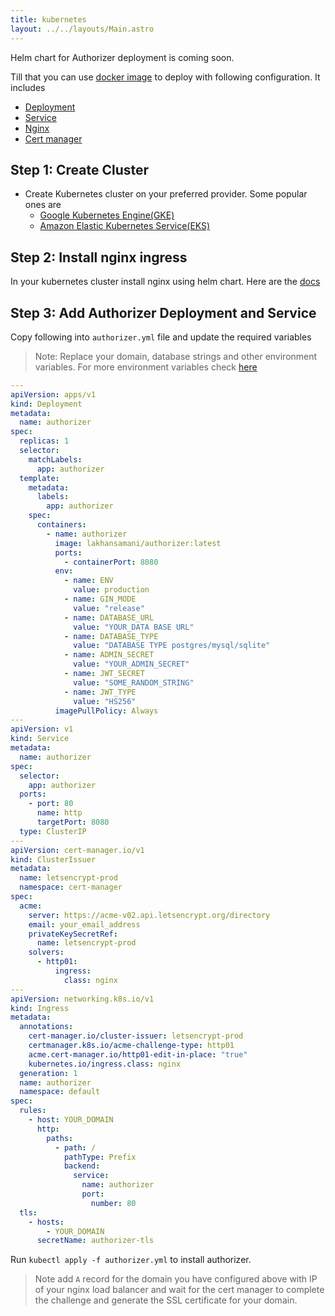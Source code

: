 ```yaml
---
title: kubernetes
layout: ../../layouts/Main.astro
---
```


Helm chart for Authorizer deployment is coming soon.

Till that you can use [docker image](https://hub.docker.com/repository/docker/lakhansamani/authorizer) to deploy with following configuration. It includes

- [Deployment](https://kubernetes.io/docs/concepts/workloads/)
- [Service](https://kubernetes.io/docs/concepts/services-networking/)
- [Nginx](https://docs.nginx.com/nginx-ingress-controller/installation/installation-with-helm/)
- [Cert manager](https://github.com/jetstack/cert-manager)

## Step 1: Create Cluster

- Create Kubernetes cluster on your preferred provider. Some popular ones are
  - [Google Kubernetes Engine(GKE)](https://www.google.com/search?q=GKe&oq=GKe&aqs=chrome..69i57j0i67l4j69i60l3.1133j0j7&sourceid=chrome&ie=UTF-8)
  - [Amazon Elastic Kubernetes Service(EKS)](https://docs.aws.amazon.com/eks/index.html)

## Step 2: Install nginx ingress

In your kubernetes cluster install nginx using helm chart. Here are the [docs](https://docs.nginx.com/nginx-ingress-controller/installation/installation-with-helm/)

## Step 3: Add Authorizer Deployment and Service

Copy following into `authorizer.yml` file and update the required variables

> Note: Replace your domain, database strings and other environment variables. For more environment variables check [here](/core/env)

```yml
---
apiVersion: apps/v1
kind: Deployment
metadata:
  name: authorizer
spec:
  replicas: 1
  selector:
    matchLabels:
      app: authorizer
  template:
    metadata:
      labels:
        app: authorizer
    spec:
      containers:
        - name: authorizer
          image: lakhansamani/authorizer:latest
          ports:
            - containerPort: 8080
          env:
            - name: ENV
              value: production
            - name: GIN_MODE
              value: "release"
            - name: DATABASE_URL
              value: "YOUR_DATA BASE URL"
            - name: DATABASE_TYPE
              value: "DATABASE TYPE postgres/mysql/sqlite"
            - name: ADMIN_SECRET
              value: "YOUR_ADMIN_SECRET"
            - name: JWT_SECRET
              value: "SOME_RANDOM_STRING"
            - name: JWT_TYPE
              value: "HS256"
          imagePullPolicy: Always
---
apiVersion: v1
kind: Service
metadata:
  name: authorizer
spec:
  selector:
    app: authorizer
  ports:
    - port: 80
      name: http
      targetPort: 8080
  type: ClusterIP
---
apiVersion: cert-manager.io/v1
kind: ClusterIssuer
metadata:
  name: letsencrypt-prod
  namespace: cert-manager
spec:
  acme:
    server: https://acme-v02.api.letsencrypt.org/directory
    email: your_email_address
    privateKeySecretRef:
      name: letsencrypt-prod
    solvers:
      - http01:
          ingress:
            class: nginx
---
apiVersion: networking.k8s.io/v1
kind: Ingress
metadata:
  annotations:
    cert-manager.io/cluster-issuer: letsencrypt-prod
    certmanager.k8s.io/acme-challenge-type: http01
    acme.cert-manager.io/http01-edit-in-place: "true"
    kubernetes.io/ingress.class: nginx
  generation: 1
  name: authorizer
  namespace: default
spec:
  rules:
    - host: YOUR_DOMAIN
      http:
        paths:
          - path: /
            pathType: Prefix
            backend:
              service:
                name: authorizer
                port:
                  number: 80
  tls:
    - hosts:
        - YOUR_DOMAIN
      secretName: authorizer-tls
```

Run `kubectl apply -f authorizer.yml` to install authorizer.

> Note add `A` record for the domain you have configured above with IP of your nginx load balancer and wait for the cert manager to complete the challenge and generate the SSL certificate for your domain.
